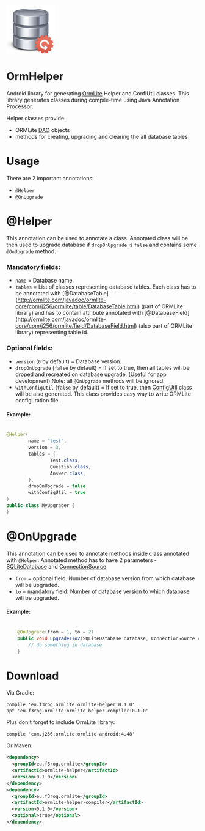 ![](website/logo.png)
# OrmHelper 
Android library for generating [OrmLite](http://ormlite.com/) Helper and ConfiUtil classes.
This library generates classes during compile-time using Java Annotation Processor. 

Helper classes provide:
- ORMLite [DAO](http://ormlite.com/javadoc/ormlite-core/com/j256/ormlite/dao/Dao.html) objects 
- methods for creating, upgrading and clearing the all database tables

# Usage
There are 2 important annotations:
- ``` @Helper ```
- ``` @OnUpgrade ```
 
# @Helper
This annotation can be used to annotate a class. Annotated class will be then used to upgrade database if ``` dropOnUpgrade ``` is ``` false ``` and contains some ``` @OnUpgrade ``` method.

### Mandatory fields:
- ``` name ``` = Database name.
- ``` tables ``` = List of classes representing database tables. Each class has to be annotated with [@DatabaseTable] (http://ormlite.com/javadoc/ormlite-core/com/j256/ormlite/table/DatabaseTable.html) (part of ORMLite library) and has to contain attribute annotated with [@DatabaseField] (http://ormlite.com/javadoc/ormlite-core/com/j256/ormlite/field/DatabaseField.html) (also part of ORMLite library) representing table id.
 

### Optional fields:
- ``` version ```  (``` 0 ``` by default) = Database version.
- ``` dropOnUpgrade ``` (``` false ``` by default) = If set to true, then all tables will be droped and recreated on database upgrade. (Useful for app development) Note: all ``` @OnUpgrade ``` methods will be ignored.
- ``` withConfigUtil ``` (``` false ``` by default) = If set to true, then [ConfigUtil](http://ormlite.com/javadoc/ormlite-android/com/j256/ormlite/android/apptools/OrmLiteConfigUtil.html) class will be also generated. This class provides easy way to write ORMLite configuration file. 

#### Example:

```Java

@Helper(
        name = "test",
        version = 3,
        tables = {
                Test.class,
                Question.class,
                Answer.class,
        },
        dropOnUpgrade = false,
        withConfigUtil = true
)
public class MyUpgrader {
}

```

# @OnUpgrade
This annotation can be used to annotate methods inside class annotated with ``` @Helper ```. Annotated method has to have 2 parameters - [SQLiteDatabase](http://developer.android.com/reference/android/database/sqlite/SQLiteDatabase.html) and [ConnectionSource](http://ormlite.com/javadoc/ormlite-android/com/j256/ormlite/android/AndroidConnectionSource.html).

- ``` from ``` = optional field. Number of database version from which database will be upgraded.
- ``` to ``` = mandatory field. Number of database version to which database will be upgraded.

#### Example:

```Java

    @OnUpgrade(from = 1, to = 2)
    public void upgrade1To2(SQLiteDatabase database, ConnectionSource connectionSource) {
        // do something in database
    }

```

# Download
Via Gradle:
```Gradle
compile 'eu.f3rog.ormlite:ormlite-helper:0.1.0'
apt 'eu.f3rog.ormlite:ormlite-helper-compiler:0.1.0'
```
Plus don't forget to include OrmLite library:
```Gradle
compile 'com.j256.ormlite:ormlite-android:4.48'
```
Or Maven:
```XML
<dependency>
  <groupId>eu.f3rog.ormlite</groupId>
  <artifactId>ormlite-helper</artifactId>
  <version>0.1.0</version>
</dependency>
<dependency>
  <groupId>eu.f3rog.ormlite</groupId>
  <artifactId>ormlite-helper-compiler</artifactId>
  <version>0.1.0</version>
  <optional>true</optional>
</dependency>
```
